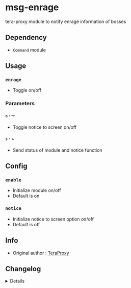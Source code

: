 # msg-enrage
tera-proxy module to notify enrage information of bosses

## Dependency
- `Command` module

## Usage
### `enrage`
- Toggle on/off
### Parameters
#### `n` · `ㅜ`
- Toggle notice to screen on/off
#### `s` · `ㄴ`
- Send status of module and notice function

## Config
### `enable`
- Initialize module on/off
- Default is on
### `notice`
- Initialize notice to screen option on/off
- Default is off

## Info
- Original author : [TeraProxy](https://github.com/TeraProxy)

## Changelog
<details>

    1.11
    - Added auto-update support
    1.10
    - Personalized code aesthetics
    1.00
    - Initial fork

</details>
